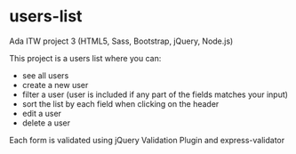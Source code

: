 # users-list
Ada ITW project 3 (HTML5, Sass, Bootstrap, jQuery, Node.js)

This project is a users list where you can:

- see all users
- create a new user
- filter a user (user is included if any part of the fields matches your input)
- sort the list by each field when clicking on the header
- edit a user 
- delete a user

Each form is validated using jQuery Validation Plugin and express-validator